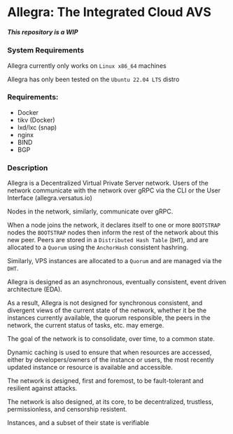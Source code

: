 # Allegra: The Integrated Cloud AVS

##### This repository is a WIP

### System Requirements

Allegra currently only works on `Linux x86_64` machines

Allegra has only been tested on the `Ubuntu 22.04 LTS` distro

### Requirements:

- Docker
- tikv (Docker)
- lxd/lxc (snap)
- nginx
- BIND
- BGP


### Description

Allegra is a Decentralized Virtual Private Server network. Users of the network
communicate with the network over gRPC via the CLI or the User Interface (allegra.versatus.io)

Nodes in the network, similarly, communicate over gRPC.

When a node joins the network, it declares itself to one or more `BOOTSTRAP` nodes
the `BOOTSTRAP` nodes then inform the rest of the network about this new peer. 
Peers are stored in a `Distributed Hash Table` (`DHT`), and are allocated to a `Quorum`
using the `AnchorHash` consistent hashring. 

Similarly, VPS instances are allocated to a `Quorum` and are managed via the `DHT`.

Allegra is designed as an asynchronous, eventually consistent, event driven architecture (EDA).

As a result, Allegra is not designed for synchronous consistent, and divergent views of the current state of the network,
whether it be the instances currently available, the quorum responsible, the peers in the network, the current status of tasks, etc. may emerge.

The goal of the network is to consolidate, over time, to a common state.

Dynamic caching is used to ensure that when resources are accessed, either by developers/owners of the instance or users,
the most recently updated instance or resource is available and accessible.

The network is designed, first and foremost, to be fault-tolerant and resilient against attacks.

The network is also designed, at its core, to be decentralized, trustless, permissionless, and censorship resistent.

Instances, and a subset of their state is verifiable
